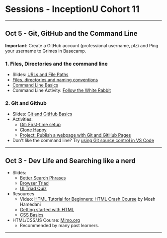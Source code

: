 # Sessions - InceptionU Cohort 11

---

## Oct 5 - Git, GitHub and the Command Line

**Important**: Create a GitHub account (professional username, plz) and Ping your username to Grimes in Basecamp.

### 1. Files, Directories and the command line
- Slides: [URLs and File Paths](https://acidtone.github.io/sessions-c11/misc/urls-file-paths.html)
- [Files, directories and naming conventions](https://gist.github.com/acidtone/d77059ec1851eff266339a3df70f6984)
- [Command Line Basics](https://gist.github.com/acidtone/316d2bd9cf59f841684dbd68ffc3ee95)
- Command Line Activity: [Follow the White Rabbit](https://gist.github.com/acidtone/6e3b69b7f2a81573d683b716fb069296)

### 2. Git and Github
- Slides: [Git and GitHub Basics](assets/files/Tech%20Appendix%20-%20Git%20and%20GitHub%20Basics.pdf)
- Activities:
  - [Git: First-time setup](https://gist.github.com/acidtone/6ca4c62d88570732d3760904ef965e4d)
  - [Clone Happy](https://gist.github.com/acidtone/1a6e3324d97e61fa0ee59bc4cba3ef33)
  - [Project: Publish a webpage with Git and GitHub Pages](https://gist.github.com/acidtone/5d45f96bc11fada75038e552f9ba1a5c)
- Don't like the command line? Try [using Git source control in VS Code](https://code.visualstudio.com/docs/sourcecontrol/overview)

---

## Oct 3 - Dev Life and Searching like a nerd

- Slides:
  - [Better Search Phrases](https://acidtone.github.io/sessions-c11/misc/better-search-phrases.html)
  - [Browser Triad](https://acidtone.github.io/sessions-c11/html-css/browser-triad.html)
  - [UI Triad Quiz](https://acidtone.github.io/sessions-c11/html-css/ui-triad-quiz.html)
- Resources
  - Video: [HTML Tutorial for Beginners: HTML Crash Course](https://www.youtube.com/watch?v=qz0aGYrrlhU) by Mosh Hamedani
  - [Getting started with HTML](https://developer.mozilla.org/en-US/docs/Learn/HTML/Introduction_to_HTML/Getting_started)
  - [CSS Basics](https://developer.mozilla.org/en-US/docs/Learn/Getting_started_with_the_web/CSS_basics)
- HTML/CSS/JS Course: [Mimo.org](https://mimo.org)
  - Recommended by many past learners.

---



